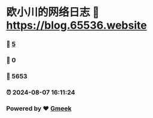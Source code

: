 # 欧小川的网络日志 :link: https://blog.65536.website 
### :page_facing_up: [5](https://blog.65536.website/tag.html) 
### :speech_balloon: 0 
### :hibiscus: 5653 
### :alarm_clock: 2024-08-07 16:11:24 
### Powered by :heart: [Gmeek](https://github.com/Meekdai/Gmeek)
